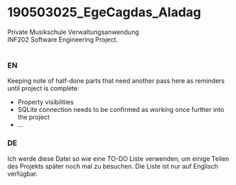 # 190503025_EgeCagdas_Aladag
Private Musikschule Verwaltungsanwendung<br>
INF202 Software Engineering Project.<br><br>

### EN<br>
Keeping note of half-done parts that need another pass here as reminders until project is complete:<br>
- Property visibilities
- SQLite connection needs to be confirmed as working once further into the project
- ...

### DE<br>
Ich werde diese Datei so wie eine TO-DO Liste verwenden, um einige Teilen des Projekts später noch mal zu besuchen. Die Liste ist nur auf Englisch verfügbar.
